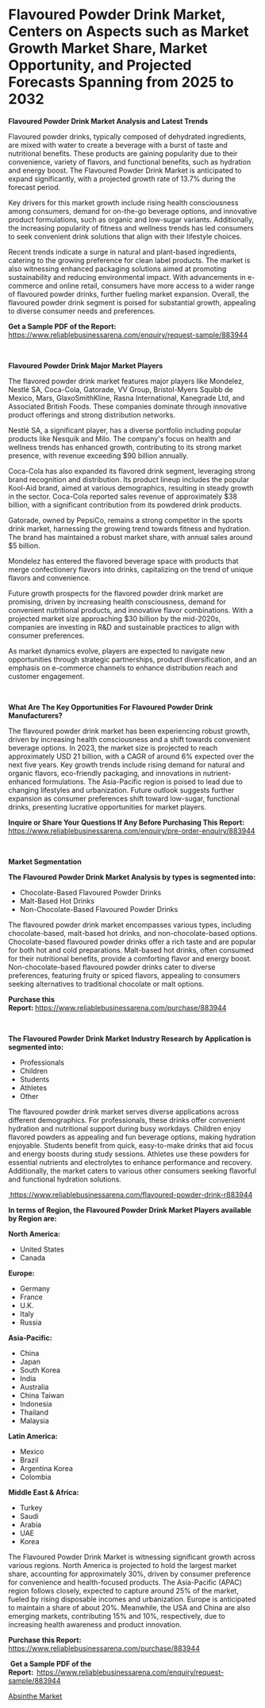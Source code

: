 <p><h1>Flavoured Powder Drink Market, Centers on Aspects such as Market Growth Market Share, Market Opportunity, and Projected Forecasts Spanning from 2025 to 2032</h1></p><p><strong>Flavoured Powder Drink Market Analysis and Latest Trends</strong></p>
<p><p>Flavoured powder drinks, typically composed of dehydrated ingredients, are mixed with water to create a beverage with a burst of taste and nutritional benefits. These products are gaining popularity due to their convenience, variety of flavors, and functional benefits, such as hydration and energy boost. The Flavoured Powder Drink Market is anticipated to expand significantly, with a projected growth rate of 13.7% during the forecast period. </p><p>Key drivers for this market growth include rising health consciousness among consumers, demand for on-the-go beverage options, and innovative product formulations, such as organic and low-sugar variants. Additionally, the increasing popularity of fitness and wellness trends has led consumers to seek convenient drink solutions that align with their lifestyle choices. </p><p>Recent trends indicate a surge in natural and plant-based ingredients, catering to the growing preference for clean label products. The market is also witnessing enhanced packaging solutions aimed at promoting sustainability and reducing environmental impact. With advancements in e-commerce and online retail, consumers have more access to a wider range of flavoured powder drinks, further fueling market expansion. Overall, the flavoured powder drink segment is poised for substantial growth, appealing to diverse consumer needs and preferences.</p></p>
<p><strong>Get a Sample PDF of the Report:&nbsp;</strong> <a href="https://www.reliablebusinessarena.com/enquiry/request-sample/883944?utm_campaign=2329&utm_medium=2&utm_source=Github&utm_content=ia&utm_term=14022025&utm_id=flavoured-powder-drink">https://www.reliablebusinessarena.com/enquiry/request-sample/883944</a></p>
<p>&nbsp;</p>
<p><strong>Flavoured Powder Drink Major Market Players</strong></p>
<p><p>The flavored powder drink market features major players like Mondelez, Nestlé SA, Coca-Cola, Gatorade, VV Group, Bristol-Myers Squibb de Mexico, Mars, GlaxoSmithKline, Rasna International, Kanegrade Ltd, and Associated British Foods. These companies dominate through innovative product offerings and strong distribution networks.</p><p>Nestlé SA, a significant player, has a diverse portfolio including popular products like Nesquik and Milo. The company's focus on health and wellness trends has enhanced growth, contributing to its strong market presence, with revenue exceeding $90 billion annually.</p><p>Coca-Cola has also expanded its flavored drink segment, leveraging strong brand recognition and distribution. Its product lineup includes the popular Kool-Aid brand, aimed at various demographics, resulting in steady growth in the sector. Coca-Cola reported sales revenue of approximately $38 billion, with a significant contribution from its powdered drink products.</p><p>Gatorade, owned by PepsiCo, remains a strong competitor in the sports drink market, harnessing the growing trend towards fitness and hydration. The brand has maintained a robust market share, with annual sales around $5 billion.</p><p>Mondelez has entered the flavored beverage space with products that merge confectionery flavors into drinks, capitalizing on the trend of unique flavors and convenience.</p><p>Future growth prospects for the flavored powder drink market are promising, driven by increasing health consciousness, demand for convenient nutritional products, and innovative flavor combinations. With a projected market size approaching $30 billion by the mid-2020s, companies are investing in R&D and sustainable practices to align with consumer preferences.</p><p>As market dynamics evolve, players are expected to navigate new opportunities through strategic partnerships, product diversification, and an emphasis on e-commerce channels to enhance distribution reach and customer engagement.</p></p>
<p>&nbsp;</p>
<p><strong>What Are The Key Opportunities For Flavoured Powder Drink Manufacturers?</strong></p>
<p><p>The flavoured powder drink market has been experiencing robust growth, driven by increasing health consciousness and a shift towards convenient beverage options. In 2023, the market size is projected to reach approximately USD 21 billion, with a CAGR of around 6% expected over the next five years. Key growth trends include rising demand for natural and organic flavors, eco-friendly packaging, and innovations in nutrient-enhanced formulations. The Asia-Pacific region is poised to lead due to changing lifestyles and urbanization. Future outlook suggests further expansion as consumer preferences shift toward low-sugar, functional drinks, presenting lucrative opportunities for market players.</p></p>
<p><strong>Inquire or Share Your Questions If Any Before Purchasing This Report:</strong> <a href="https://www.reliablebusinessarena.com/enquiry/pre-order-enquiry/883944?utm_campaign=2329&utm_medium=2&utm_source=Github&utm_content=ia&utm_term=14022025&utm_id=flavoured-powder-drink">https://www.reliablebusinessarena.com/enquiry/pre-order-enquiry/883944</a></p>
<p>&nbsp;</p>
<p><strong>Market Segmentation</strong></p>
<p><strong>The Flavoured Powder Drink Market Analysis by types is segmented into:</strong></p>
<p><ul><li>Chocolate-Based Flavoured Powder Drinks</li><li>Malt-Based Hot Drinks</li><li>Non-Chocolate-Based Flavoured Powder Drinks</li></ul></p>
<p><p>The flavoured powder drink market encompasses various types, including chocolate-based, malt-based hot drinks, and non-chocolate-based options. Chocolate-based flavoured powder drinks offer a rich taste and are popular for both hot and cold preparations. Malt-based hot drinks, often consumed for their nutritional benefits, provide a comforting flavor and energy boost. Non-chocolate-based flavoured powder drinks cater to diverse preferences, featuring fruity or spiced flavors, appealing to consumers seeking alternatives to traditional chocolate or malt options.</p></p>
<p><strong>Purchase this Report:&nbsp;</strong><a href="https://www.reliablebusinessarena.com/purchase/883944?utm_campaign=2329&utm_medium=2&utm_source=Github&utm_content=ia&utm_term=14022025&utm_id=flavoured-powder-drink">https://www.reliablebusinessarena.com/purchase/883944</a></p>
<p>&nbsp;</p>
<p><strong>The Flavoured Powder Drink Market Industry Research by Application is segmented into:</strong></p>
<p><ul><li>Professionals</li><li>Children</li><li>Students</li><li>Athletes</li><li>Other</li></ul></p>
<p><p>The flavoured powder drink market serves diverse applications across different demographics. For professionals, these drinks offer convenient hydration and nutritional support during busy workdays. Children enjoy flavored powders as appealing and fun beverage options, making hydration enjoyable. Students benefit from quick, easy-to-make drinks that aid focus and energy boosts during study sessions. Athletes use these powders for essential nutrients and electrolytes to enhance performance and recovery. Additionally, the market caters to various other consumers seeking flavorful and functional hydration solutions.</p></p>
<p><a href="https://www.reliablebusinessarena.com/flavoured-powder-drink-r883944?utm_campaign=2329&utm_medium=2&utm_source=Github&utm_content=ia&utm_term=14022025&utm_id=flavoured-powder-drink">&nbsp;https://www.reliablebusinessarena.com/flavoured-powder-drink-r883944</a></p>
<p><strong>In terms of Region, the Flavoured Powder Drink Market Players available by Region are:</strong></p>
<p>
    <p> <strong> North America: </strong>
        <ul>
            <li>United States</li>
            <li>Canada</li>
        </ul>
        </p> 
    <p> <strong> Europe: </strong>
        <ul>
            <li>Germany</li>
            <li>France</li>
            <li>U.K.</li>
            <li>Italy</li>
            <li>Russia</li>
        </ul>
        </p> 
    <p> <strong> Asia-Pacific: </strong>
        <ul>
            <li>China</li>
            <li>Japan</li>
            <li>South Korea</li>
            <li>India</li>
            <li>Australia</li>
            <li>China Taiwan</li>
            <li>Indonesia</li>
            <li>Thailand</li>
            <li>Malaysia</li>
        </ul>
        </p> 
    <p> <strong> Latin America: </strong>
        <ul>
            <li>Mexico</li>
            <li>Brazil</li>
            <li>Argentina Korea</li>
            <li>Colombia</li>
        </ul>
        </p> 
    <p> <strong> Middle East & Africa: </strong>
        <ul>
            <li>Turkey</li>
            <li>Saudi</li>
            <li>Arabia</li>
            <li>UAE</li>
            <li>Korea</li>
        </ul>
    </p>
    </p>
<p><p>The Flavoured Powder Drink Market is witnessing significant growth across various regions. North America is projected to hold the largest market share, accounting for approximately 30%, driven by consumer preference for convenience and health-focused products. The Asia-Pacific (APAC) region follows closely, expected to capture around 25% of the market, fueled by rising disposable incomes and urbanization. Europe is anticipated to maintain a share of about 20%. Meanwhile, the USA and China are also emerging markets, contributing 15% and 10%, respectively, due to increasing health awareness and product innovation.</p></p>
<p><strong>Purchase this Report: </strong><a href="https://www.reliablebusinessarena.com/purchase/883944?utm_campaign=2329&utm_medium=2&utm_source=Github&utm_content=ia&utm_term=14022025&utm_id=flavoured-powder-drink">https://www.reliablebusinessarena.com/purchase/883944</a></p>
<p>&nbsp;<strong>Get a Sample PDF of the Report:&nbsp;&nbsp;</strong><a href="https://www.reliablebusinessarena.com/enquiry/request-sample/883944?utm_campaign=2329&utm_medium=2&utm_source=Github&utm_content=ia&utm_term=14022025&utm_id=flavoured-powder-drink">https://www.reliablebusinessarena.com/enquiry/request-sample/883944</a></p>
<p><strong></strong></p>
<p><p><a href="https://github.com/bornergabrielle89/Market-Research-Report-List-1/blob/main/absinthe-market.md?utm_campaign=2329&utm_medium=2&utm_source=Github&utm_content=ia&utm_term=14022025&utm_id=flavoured-powder-drink">Absinthe Market</a></p></p>